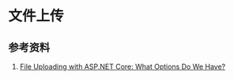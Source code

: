 # 文件上传

## 参考资料
1. [File Uploading with ASP.NET Core: What Options Do We Have?](http://sikorsky.pro/en/blog/file-uploading-with-aspnet-core-what-options-do-we-have)

